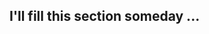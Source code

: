 ## I'll fill this section someday ...

<!--
Заполнить секции:
- Работаю в СберТех + лого
- Общий опыт работы с 2019 (TeleCom, InfSec, Edu, FinTech)
- Живу в Москве
- Говорю на РУ/EN
- Пишу на ЯПах: Go, JS/TS, LUA, Bash
- Владею технологиями (в виде дереваили по категориям DevOps, Design, BackEnd, FrontEnd, etc)
- Интересуюсс реверсом, дизайном, линуксом, RPi, умным домом и прочим
- Ссылки на резюме HH, LinkedIn, HabrCareer, GetMatch
- Контакты для связи: EMail, TG

Попробовать оформить в виде SVG (Figma в помощь).
Оформить основные пункты в виде карточек с иконками в 1 колонку (из-за мобильных устройств, либо плюнуть и сделать в 2)
-->

<!--
**jkulvich/jkulvich** is a ✨ _special_ ✨ repository because its `README.md` (this file) appears on your GitHub profile.

Here are some ideas to get you started:

- 🔭 I’m currently working on ...
- 🌱 I’m currently learning ...
- 👯 I’m looking to collaborate on ...
- 🤔 I’m looking for help with ...
- 💬 Ask me about ...
- 📫 How to reach me: ...
- 😄 Pronouns: ...
- ⚡ Fun fact: ...
-->
